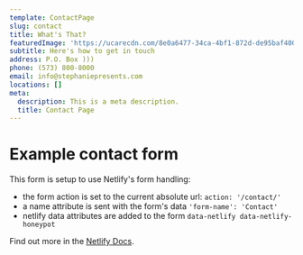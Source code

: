 ```yaml
---
template: ContactPage
slug: contact
title: What's That?
featuredImage: 'https://ucarecdn.com/8e0a6477-34ca-4bf1-872d-de95baf40060/'
subtitle: Here's how to get in touch
address: P.O. Box )))
phone: (573) 800-8000
email: info@stephaniepresents.com
locations: []
meta:
  description: This is a meta description.
  title: Contact Page
---
```


# Example contact form

This form is setup to use Netlify's form handling:

- the form action is set to the current absolute url: `action: '/contact/'`
- a name attribute is sent with the form's data `'form-name': 'Contact'`
- netlify data attributes are added to the form `data-netlify data-netlify-honeypot`

Find out more in the [Netlify Docs](https://www.netlify.com/docs/form-handling/).
